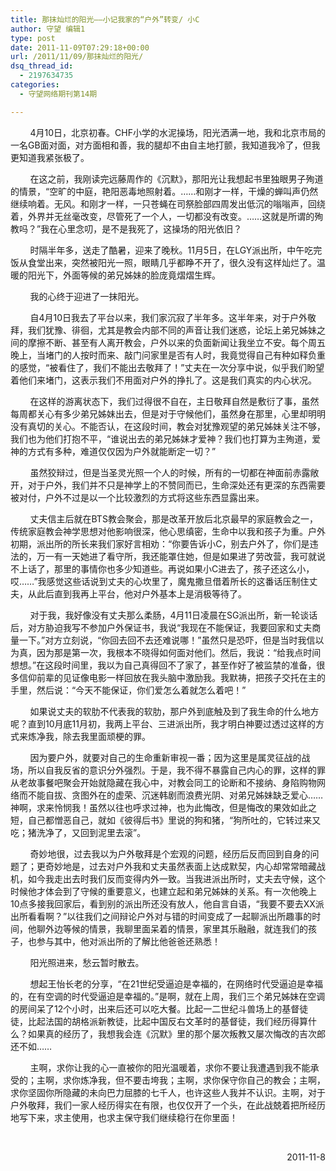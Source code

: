 ```yaml
---
title: 那抹灿烂的阳光——小记我家的“户外”转变/ 小C
author: 守望 编辑1
type: post
date: 2011-11-09T07:29:18+00:00
url: /2011/11/09/那抹灿烂的阳光/
dsq_thread_id:
  - 2197634735
categories:
  - 守望网络期刊第14期

---
```

        4月10日，北京初春。CHF小学的水泥操场，阳光洒满一地，我和北京市局的一名GB面对面，对方面相和善，我的腿却不由自主地打颤，我知道我冷了，但我更知道我紧张极了。<!--more-->

        在这之前，我刚读完远藤周作的《沉默》，那阳光让我想起书里独眼男子殉道的情景，“空旷的中庭，艳阳恶毒地照射着。……和刚才一样，干燥的蝉叫声仍然继续响着。无风。和刚才一样，一只苍蝇在司祭脸部四周发出低沉的嗡嗡声，回绕着，外界并无丝毫改变，尽管死了一个人，一切都没有改变。……这就是所谓的殉教吗？”我在心里念叨，是不是我死了，这操场的阳光依旧？

        时隔半年多，送走了酷暑，迎来了晚秋。11月5日，在LGY派出所，中午吃完饭从食堂出来，突然被阳光一照，眼睛几乎都睁不开了，很久没有这样灿烂了。温暖的阳光下，外面等候的弟兄姊妹的脸庞竟熠熠生辉。

        我的心终于迎进了一抹阳光。

        自4月10日我去了平台以来，我们家沉寂了半年多。这半年来，对于户外敬拜，我们犹豫、徘徊，尤其是教会内部不同的声音让我们迷惑，论坛上弟兄姊妹之间的摩擦不断、甚至有人离开教会，户外以来的负面新闻让我坐立不安。每个周五晚上，当堵门的人按时而来、敲门问家里是否有人时，我竟觉得自己有种如释负重的感觉，“被看住了，我们不能出去敬拜了！”丈夫在一次分享中说，似乎我们盼望着他们来堵门，这表示我们不用面对户外的挣扎了。这是我们真实的内心状况。

        在这样的游离状态下，我们过得很不自在，主日敬拜自然是敷衍了事，虽然每周都关心有多少弟兄姊妹出去，但是对于守候他们，虽然身在那里，心里却明明没有真切的关心。不能否认，在这段时间，教会对犹豫观望的弟兄姊妹关注不够，我们也为他们打抱不平，“谁说出去的弟兄姊妹才爱神？我们也打算为主殉道，爱神的方式有多种，难道仅仅因为户外就能断定一切？”

        虽然狡辩过，但是当圣灵光照一个人的时候，所有的一切都在神面前赤露敞开，对于户外，我们并不只是神学上的不赞同而已，生命深处还有更深的东西需要被对付，户外不过是以一个比较激烈的方式将这些东西显露出来。

        丈夫信主后就在BTS教会聚会，那是改革开放后北京最早的家庭教会之一，传统家庭教会神学思想对他影响很深，他心思缜密，生命中以我和孩子为重。户外初期，派出所的所长来我们家好言相劝：“你要告诉小C，别去户外了，你们是违法的，万一有一天她进了看守所，我还能罩住她，但是如果进了劳改营，我可就说不上话了，那里的事情你也多少知道些。再说如果小C进去了，孩子还这么小，哎……”我感觉这些话说到丈夫的心坎里了，魔鬼撒旦借着所长的这番话压制住丈夫，从此后直到我再上平台，他对户外基本上是消极等待了。

        对于我，我好像没有丈夫那么柔肠，4月11日凌晨在SG派出所，新一轮谈话后，对方胁迫我写不参加户外保证书，我说“我现在不能保证，我要回家和丈夫商量一下。”对方立刻说，“你回去回不去还难说哪！”虽然只是恐吓，但是当时我信以为真，因为那是第一次，我根本不晓得如何面对他们。然后，我说：“给我点时间想想。”在这段时间里，我以为自己真得回不了家了，甚至作好了被监禁的准备，很多信仰前辈的见证像电影一样回放在我头脑中激励我。我默祷，把孩子交托在主的手里，然后说：“今天不能保证，你们爱怎么着就怎么着吧！”

        如果说丈夫的软肋不代表我的软肋，那户外到底触及到了我生命的什么地方呢？直到10月底11月初，我两上平台、三进派出所，我才明白神要过透过这样的方式来炼净我，除去我里面顽梗的罪。

        因为要户外，就要对自己的生命重新审视一番；因为这里是属灵征战的战场，所以自我反省的意识分外强烈。于是，我不得不暴露自己内心的罪，这样的罪从老故事餐吧聚会开始就隐藏在我心中，对教会同工的论断和不接纳、身陷购物网络而不能自拔、贪图外在的虚荣、沉迷韩剧而浪费光阴、对弟兄姊妹缺乏爱心……神啊，求来怜悯我！虽然以往也呼求过神，也为此悔改，但是悔改的果效如此之短，自己都憎恶自己，就如《彼得后书》里说的狗和猪，“狗所吐的，它转过来又吃；猪洗净了，又回到泥里去滚”。

        奇妙地很，过去我以为户外敬拜是个宏观的问题，经历后反而回到自身的问题了；更奇妙地是，过去对户外我和丈夫虽然表面上达成默契，内心却常常暗藏战机，如今我走出去时我们反而变得内外一致。当我进派出所时，丈夫去守候，这个时候他才体会到了守候的重要意义，也建立起和弟兄姊妹的关系。有一次他晚上10点多接我回家后，看到别的派出所还没有放人，他自言自语，“我要不要去XX派出所看看啊？”以往我们之间辩论户外对与错的时间变成了一起聊派出所趣事的时间，他聊外边等候的情景，我聊里面呆着的情景，家里其乐融融，就连我们的孩子，也参与其中，他对派出所的了解比他爸爸还熟悉！

        阳光照进来，愁云暂时散去。

        想起王怡长老的分享，“在21世纪受逼迫是幸福的，在网络时代受逼迫是幸福的，在有空调的时代受逼迫是幸福的。”是啊，就在上周，我们三个弟兄姊妹在空调的房间呆了12个小时，出来后还可以吃大餐。比起一二世纪斗兽场上的基督徒徒，比起法国的胡格派新教徒，比起中国反右文革时的基督徒，我们经历得算什么？如果真的经历了，我想我会连《沉默》里的那个屡次叛教又屡次悔改的吉次郎还不如……

        主啊，求你让我的心一直被你的阳光温暖着，求你不要让我遭遇到我不能承受的；主啊，求你炼净我，但不要击垮我；主啊，求你保守你自己的教会；主啊，求你坚固你所隐藏的未向巴力屈膝的七千人，也许这些人我并不认识。主啊，对于户外敬拜，我们一家人经历得实在有限，也仅仅开了一个头，在此战兢着把所经历地写下来，求主使用，也求主保守我们继续稳行在你里面！

&nbsp;

<p align="right">
  2011-11-8
</p>

&nbsp;